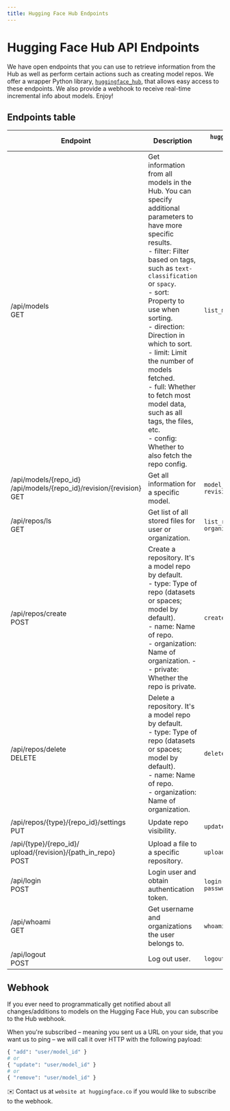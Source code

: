 ```yaml
---
title: Hugging Face Hub Endpoints
---
```


# Hugging Face Hub API Endpoints


We have open endpoints that you can use to retrieve information from the Hub as well as perform certain actions such as creating model repos. We offer a wrapper Python library, [`huggingface_hub`](https://github.com/huggingface/huggingface_hub), that allows easy access to these endpoints. We also provide a webhook to receive real-time incremental info about models. Enjoy!


## Endpoints table

| Endpoint                                                                         | Description                                                                                                                                                                                                                                                                                                                                                                                                                                                                       | `huggingface_hub` `HfApi` method       | Payload                                                                                                                                  |
| -------------------------------------------------------------------------------- | --------------------------------------------------------------------------------------------------------------------------------------------------------------------------------------------------------------------------------------------------------------------------------------------------------------------------------------------------------------------------------------------------------------------------------------------------------------------------------- | -------------------------------------- | ---------------------------------------------------------------------------------------------------------------------------------------- |
| /api/models  <br/>  GET                                                          | Get information from all models in the Hub. You can specify additional parameters to have more specific results.  <br/>- filter: Filter based on tags, such as `text-classification` or `spacy`.<br/>- sort: Property to use when sorting. <br/>- direction: Direction in which to sort. <br/>- limit: Limit the number of models fetched. <br/>- full: Whether to fetch most model data, such as all tags, the files, etc. <br/>- config: Whether to also fetch the repo config. | `list_models()`                        | ```params= {   filter:filter, full: full,    sort: sort,   direction: direction,   limit: limit,   config: config }```                   |
| /api/models/{repo_id} <br/> /api/models/{repo_id}/revision/{revision} <br/>  GET | Get all information for a specific model.                                                                                                                                                                                                                                                                                                                                                                                                                                         | `model_info(repo_id, revision)`        | ```headers = { authorization :  "Bearer $token" }```                                                                                     |
| /api/repos/ls <br/>  GET                                                         | Get list of all stored files for user or organization.                                                                                                                                                                                                                                                                                                                                                                                                                               | `list_repos_objs(token, organization)` | ```headers = { authorization :  "Bearer $token" }``` <br/>```params= {   organization:organization}```                                   |
| /api/repos/create  <br/>  POST                                                   | Create a repository. It's a model repo by default. <br> -         type: Type of repo (datasets or spaces; model by default). <br> - name: Name of repo. <br> - organization: Name of organization. - <br> - private: Whether the repo is private.                                                                                                                                                                                                                                 | `create_repo()`                        | ```headers = { authorization :  "Bearer $token" }``` <br/>```json= {type:type, name:name, organization:organization, private:private}``` |
| /api/repos/delete  <br/> DELETE                                                  | Delete a repository. It's a model repo by default. <br> -         type: Type of repo (datasets or spaces; model by default). <br> - name: Name of repo. <br> - organization: Name of organization.                                                                                                                                                                                                                                                                                | `delete_repo()`                        | ```headers = { authorization :  "Bearer $token" }``` <br/>```json= {type:type, name:name, organization:organization}```                  |
| /api/repos/{type}/{repo_id}/settings <br/> PUT                                   | Update repo visibility.                                                                                                                                                                                                                                                                                                                                                                                                                                                           | `update_repo_visibility()`             | ```headers = { authorization :  "Bearer $token" }``` <br/>```json= {private:private}```                                                  |
| /api/{type}/{repo_id}/ <br/>  upload/{revision}/{path_in_repo} <br/>  POST       | Upload a file to a specific repository.                                                                                                                                                                                                                                                                                                                                                                                                                                           | `upload_file()`                        | ```headers = { authorization :  "Bearer $token" }``` <br/>```data=bytestream```                                                          |
| /api/login <br/>  POST                                                           | Login user and obtain authentication token.                                                                                                                                                                                                                                                                                                                                                                                                                                       | `login(username, password)`            | ```json = { username :  username, password: password }```                                                                                | Get username and organizations the user belongs to.
| /api/whoami  <br/> GET                                                           | Get username and organizations the user belongs to.                                                                                                                                                                                                                                                                                                                                                                                                                               | `whoami(token)`                        | ```headers = { authorization :  "Bearer $token" }```                                                                                     |
/api/logout  <br/>                 POST                                          | Log out user.                                                                                                                                                                                                                                                                                                                                                                                                                                                                     | `logout(token)`                        | ```headers = { authorization :  "Bearer $token" }```                                                                                     |

## Webhook

If you ever need to programmatically get notified about all changes/additions to models on the Hugging Face Hub, you can subscribe to the Hub webhook.

When you're subscribed – meaning you sent us a URL on your side, that you want us to ping – we will call it over HTTP with the following payload:

```python
{ "add": "user/model_id" }
# or
{ "update": "user/model_id" }
# or
{ "remove": "user/model_id" }
```

✉️ Contact us at `website at huggingface.co` if you would like to subscribe to the webhook.

